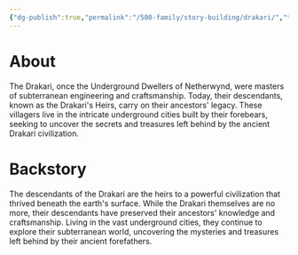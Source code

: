 ```yaml
---
{"dg-publish":true,"permalink":"/500-family/story-building/drakari/","tags":["Netherwynd"]}
---
```


# About
The Drakari, once the Underground Dwellers of Netherwynd, were masters of subterranean engineering and craftsmanship. Today, their descendants, known as the Drakari's Heirs, carry on their ancestors' legacy. These villagers live in the intricate underground cities built by their forebears, seeking to uncover the secrets and treasures left behind by the ancient Drakari civilization.

# Backstory
The descendants of the Drakari are the heirs to a powerful civilization that thrived beneath the earth's surface. While the Drakari themselves are no more, their descendants have preserved their ancestors' knowledge and craftsmanship. Living in the vast underground cities, they continue to explore their subterranean world, uncovering the mysteries and treasures left behind by their ancient forefathers.